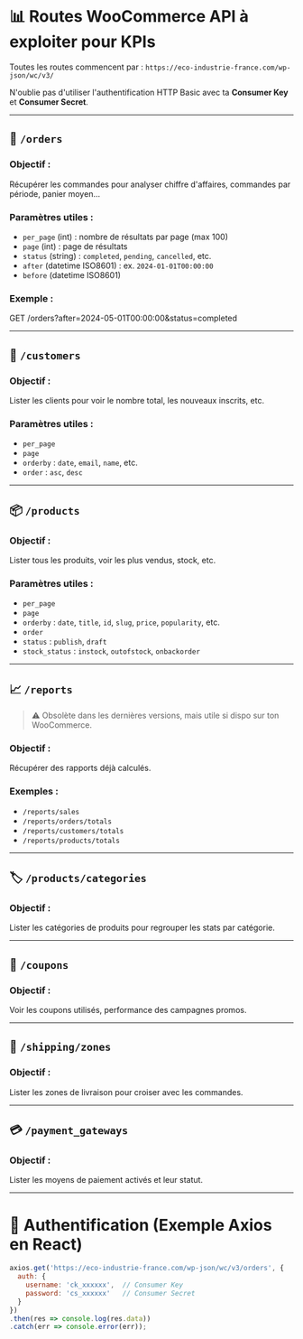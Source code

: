 # 📊 Routes WooCommerce API à exploiter pour KPIs

Toutes les routes commencent par :
`https://eco-industrie-france.com/wp-json/wc/v3/`

N'oublie pas d'utiliser l'authentification HTTP Basic avec ta **Consumer Key** et **Consumer Secret**.

---

## 🛒 `/orders`

### Objectif :
Récupérer les commandes pour analyser chiffre d'affaires, commandes par période, panier moyen…

### Paramètres utiles :
- `per_page` (int) : nombre de résultats par page (max 100)
- `page` (int) : page de résultats
- `status` (string) : `completed`, `pending`, `cancelled`, etc.
- `after` (datetime ISO8601) : ex. `2024-01-01T00:00:00`
- `before` (datetime ISO8601)

### Exemple :
GET /orders?after=2024-05-01T00:00:00&status=completed


---

## 👤 `/customers`

### Objectif :
Lister les clients pour voir le nombre total, les nouveaux inscrits, etc.

### Paramètres utiles :
- `per_page`
- `page`
- `orderby` : `date`, `email`, `name`, etc.
- `order` : `asc`, `desc`

---

## 📦 `/products`

### Objectif :
Lister tous les produits, voir les plus vendus, stock, etc.

### Paramètres utiles :
- `per_page`
- `page`
- `orderby` : `date`, `title`, `id`, `slug`, `price`, `popularity`, etc.
- `order`
- `status` : `publish`, `draft`
- `stock_status` : `instock`, `outofstock`, `onbackorder`

---

## 📈 `/reports`

> ⚠️ Obsolète dans les dernières versions, mais utile si dispo sur ton WooCommerce.

### Objectif :
Récupérer des rapports déjà calculés.

### Exemples :
- `/reports/sales`
- `/reports/orders/totals`
- `/reports/customers/totals`
- `/reports/products/totals`

---

## 🏷️ `/products/categories`

### Objectif :
Lister les catégories de produits pour regrouper les stats par catégorie.

---

## 🧾 `/coupons`

### Objectif :
Voir les coupons utilisés, performance des campagnes promos.

---

## 🚚 `/shipping/zones`

### Objectif :
Lister les zones de livraison pour croiser avec les commandes.

---

## 💳 `/payment_gateways`

### Objectif :
Lister les moyens de paiement activés et leur statut.

---

# 🔐 Authentification (Exemple Axios en React)

```js
axios.get('https://eco-industrie-france.com/wp-json/wc/v3/orders', {
  auth: {
    username: 'ck_xxxxxx',  // Consumer Key
    password: 'cs_xxxxxx'   // Consumer Secret
  }
})
.then(res => console.log(res.data))
.catch(err => console.error(err));
